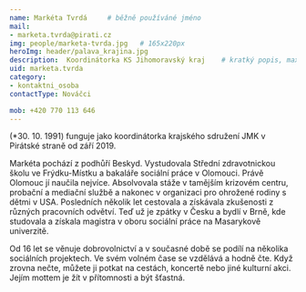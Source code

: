 ```yaml
---
name: Markéta Tvrdá   	# běžně používáné jméno
mail:
- marketa.tvrda@pirati.cz 
img: people/marketa-tvrda.jpg   # 165x220px
heroImg: header/palava_krajina.jpg
description:  Koordinátorka KS Jihomoravský kraj  	# kratký popis, max 160 znaků
uid: marketa.tvrda
category:                
- kontaktni_osoba
contactType: Nováčci

mob: +420 770 113 646
---
```

(*30. 10. 1991) funguje jako koordinátorka krajského sdružení JMK v Pirátské straně od září 2019.

Markéta pochází z podhůří Beskyd. Vystudovala Střední zdravotnickou školu ve Frýdku-Místku a bakaláře sociální práce v Olomouci. Právě Olomouc jí naučila nejvíce. Absolvovala stáže v tamějším krizovém centru, probační a mediační službě a nakonec v organizaci pro ohrožené rodiny s dětmi v USA. Posledních několik let cestovala a získávala zkušenosti z různých pracovních odvětví. Teď už je zpátky v Česku a bydlí v Brně, kde studovala a získala magistra v oboru sociální práce na Masarykově univerzitě.

Od 16 let se věnuje dobrovolnictví a v současné době se podílí na několika sociálních projektech. Ve svém volném čase se vzdělává a hodně čte. Když zrovna nečte, můžete ji potkat na cestách, koncertě nebo jiné kulturní akci. Jejím mottem je žít v přítomnosti a být šťastná.
